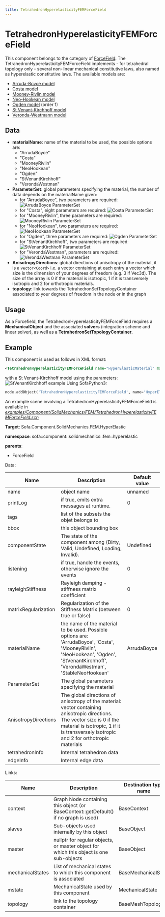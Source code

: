 ```yaml
---
title: TetrahedronHyperelasticityFEMForceField
---
```


TetrahedronHyperelasticityFEMForceField
=======================================

This component belongs to the category of [ForceField](https://www.sofa-framework.org/community/doc/simulation-principles/multi-model-representation/forcefield/). The TetrahedronHyperelasticityFEMForceField implements - for tetrahedral topology only - several non-linear mechanical constitutive laws, also named as hyperelastic constitutive laws. The available models are:

- [Arruda-Boyce model](https://en.wikipedia.org/wiki/Arruda%E2%80%93Boyce_model)
- [Costa model](https://www.jstor.org/stable/pdf/3066567.pdf)
- [Mooney-Rivlin model](https://en.wikipedia.org/wiki/Mooney%E2%80%93Rivlin_solid)
- [Neo-Hookean model](https://en.wikipedia.org/wiki/Neo-Hookean_solid)
- [Ogden model](https://en.wikipedia.org/wiki/Ogden_hyperelastic_model) (order 1)
- [St Venant-Kirchhoff model](https://en.wikipedia.org/wiki/Hyperelastic_material#Saint_Venant%E2%80%93Kirchhoff_model)
- [Veronda-Westmann model](https://www.sciencedirect.com/science/article/pii/0021929070900552)



Data  
----

- **materialName**: name of the material to be used, the possible options are:
	- "ArrudaBoyce"
	- "Costa"
	- "MooneyRivlin"
	- "NeoHookean"
	- "Ogden"
	- "StVenantKirchhoff"
	- "VerondaWestman"
- **ParameterSet**: global parameters specifying the material, the number of data depends on the materialName given:
	- for "ArrudaBoyce", two parameters are required: <img class="latex" src="https://latex.codecogs.com/png.latex?\left[%20\mu%20,k_0\right]" title="ArrudaBoyce ParameterSet" />
	- for "Costa", eight parameters are required: <img class="latex" src="https://latex.codecogs.com/png.latex?\left[%20a,k_{0},b_{ff},b_{fs},b_{ss},b_{fn},b_{sn},b_{nn}\right]" title="Costa ParameterSet" />
	- for "MooneyRivlin", three parameters are required: <img class="latex" src="https://latex.codecogs.com/png.latex?\left[%20C_{01},C_{10},k_{0}\right]" title="MooneyRivlin ParameterSet" />
	- for "NeoHookean", two parameters are required: <img class="latex" src="https://latex.codecogs.com/png.latex?\left[%20\mu,k\right]" title="NeoHookean ParameterSet" />
	- for "Ogden", three parameters are required: <img class="latex" src="https://latex.codecogs.com/png.latex?\left[%20k,\mu_1,\alpha_1\right]" title="Ogden ParameterSet" />
	- for "StVenantKirchhoff", two parameters are required: <img class="latex" src="https://latex.codecogs.com/png.latex?\left[%20\mu,\lambda%20\right]" title="StVenantKirchhoff ParameterSet" />
	- for "VerondaWestman", parameters are required: <img class="latex" src="https://latex.codecogs.com/png.latex?\left[%20C_{1},C_{2},k_0\right]" title="VerondaWestman ParameterSet" />
- **AnisotropyDirections**: global directions of anisotropy of the material, it is a `vector<Coord>` i.e. a vector containing at each entry a vector which size is the dimension of your degrees of freedom (e.g. 3 if Vec3d). The size of the array is 0 if the material is isotropic, 1 if it is transversely isotropic and 2 for orthotropic materials.
- **topology**: link towards the TetrahedronSetTopologyContainer associated to your degrees of freedom in the node or in the graph


Usage
-----

As a Forcefield, the TetrahedronHyperelasticityFEMForceField requires a **MechanicalObject** and the associated **solvers** (integration scheme and linear solver), as well as a **TetrahedronSetTopologyContainer**.


Example
-------

This component is used as follows in XML format:

``` xml
<TetrahedronHyperelasticityFEMForceField name="HyperElasticMaterial" materialName="StVenantKirchhoff" ParameterSet="3448.2 31034.4"/>
```

with a St Venant-Kirchhoff model using the parameters: <img class="latex" src="https://latex.codecogs.com/png.latex?\mu= 3448.2,~\lambda=31034.4\right]" title="StVenantKirchhoff example" />
Using SofaPython3:

``` python
node.addObject('TetrahedronHyperelasticityFEMForceField', name="HyperElasticMaterial", materialName="StVenantKirchhoff", ParameterSet="3448.2 31034.4")
```

An example scene involving a TetrahedronHyperelasticityFEMForceField is available in [*examples/Component/SolidMechanics/FEM/TetrahedronHyperelasticityFEMForceField.scn*](https://github.com/sofa-framework/sofa/blob/master/examples/Component/SolidMechanics/FEM/TetrahedronHyperelasticityFEMForceField.scn)
<!-- automatically generated doc START -->
__Target__: Sofa.Component.SolidMechanics.FEM.HyperElastic

__namespace__: sofa::component::solidmechanics::fem::hyperelastic

__parents__:

- ForceField

Data: 

<table>
    <thead>
        <tr>
            <th>Name</th>
            <th>Description</th>
            <th>Default value</th>
        </tr>
    </thead>
    <tbody>
	<tr>
		<td>name</td>
		<td>
object name
		</td>
		<td>unnamed</td>
	</tr>
	<tr>
		<td>printLog</td>
		<td>
if true, emits extra messages at runtime.
		</td>
		<td>0</td>
	</tr>
	<tr>
		<td>tags</td>
		<td>
list of the subsets the objet belongs to
		</td>
		<td></td>
	</tr>
	<tr>
		<td>bbox</td>
		<td>
this object bounding box
		</td>
		<td></td>
	</tr>
	<tr>
		<td>componentState</td>
		<td>
The state of the component among (Dirty, Valid, Undefined, Loading, Invalid).
		</td>
		<td>Undefined</td>
	</tr>
	<tr>
		<td>listening</td>
		<td>
if true, handle the events, otherwise ignore the events
		</td>
		<td>0</td>
	</tr>
	<tr>
		<td>rayleighStiffness</td>
		<td>
Rayleigh damping - stiffness matrix coefficient
		</td>
		<td>0</td>
	</tr>
	<tr>
		<td>matrixRegularization</td>
		<td>
Regularization of the Stiffness Matrix (between true or false)
		</td>
		<td>0</td>
	</tr>
	<tr>
		<td>materialName</td>
		<td>
the name of the material to be used. Possible options are: 'ArrudaBoyce', 'Costa', 'MooneyRivlin', 'NeoHookean', 'Ogden', 'StVenantKirchhoff', 'VerondaWestman', 'StableNeoHookean'
		</td>
		<td>ArrudaBoyce</td>
	</tr>
	<tr>
		<td>ParameterSet</td>
		<td>
The global parameters specifying the material
		</td>
		<td></td>
	</tr>
	<tr>
		<td>AnisotropyDirections</td>
		<td>
The global directions of anisotropy of the material: vector containing anisotropic directions. The vector size is 0 if the material is isotropic, 1 if it is transversely isotropic and 2 for orthotropic materials
		</td>
		<td></td>
	</tr>
	<tr>
		<td>tetrahedronInfo</td>
		<td>
Internal tetrahedron data
		</td>
		<td></td>
	</tr>
	<tr>
		<td>edgeInfo</td>
		<td>
Internal edge data
		</td>
		<td></td>
	</tr>

</tbody>
</table>

Links: 


| Name | Description | Destination type name |
| ---- | ----------- | --------------------- |
|context|Graph Node containing this object (or BaseContext::getDefault() if no graph is used)|BaseContext|
|slaves|Sub-objects used internally by this object|BaseObject|
|master|nullptr for regular objects, or master object for which this object is one sub-objects|BaseObject|
|mechanicalStates|List of mechanical states to which this component is associated|BaseMechanicalState|
|mstate|MechanicalState used by this component|MechanicalState<Vec3d>|
|topology|link to the topology container|BaseMeshTopology|


<!-- automatically generated doc END -->
